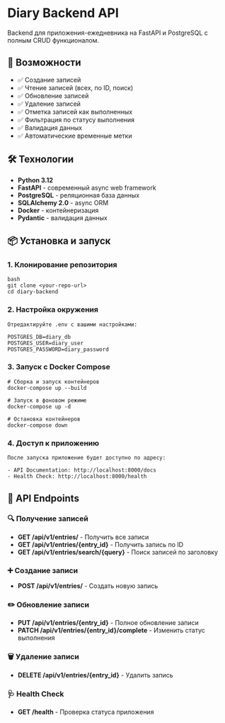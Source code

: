 # Diary Backend API

Backend для приложения-ежедневника на FastAPI и PostgreSQL с полным CRUD функционалом.

## 🚀 Возможности

- ✅ Создание записей
- ✅ Чтение записей (всех, по ID, поиск)
- ✅ Обновление записей
- ✅ Удаление записей
- ✅ Отметка записей как выполненных
- ✅ Фильтрация по статусу выполнения
- ✅ Валидация данных
- ✅ Автоматические временные метки

## 🛠️ Технологии

- **Python 3.12**
- **FastAPI** - современный async web framework
- **PostgreSQL** - реляционная база данных
- **SQLAlchemy 2.0** - async ORM
- **Docker** - контейнеризация
- **Pydantic** - валидация данных

## 📦 Установка и запуск

### 1. Клонирование репозитория
```
bash
git clone <your-repo-url>
cd diary-backend
```

### 2. Настройка окружения
```
Отредактируйте .env с вашими настройками:

POSTGRES_DB=diary_db
POSTGRES_USER=diary_user
POSTGRES_PASSWORD=diary_password
```

### 3. Запуск с Docker Compose
```
# Сборка и запуск контейнеров
docker-compose up --build

# Запуск в фоновом режиме
docker-compose up -d

# Остановка контейнеров
docker-compose down
```

### 4. Доступ к приложению
```
После запуска приложение будет доступно по адресу:

- API Documentation: http://localhost:8000/docs
- Health Check: http://localhost:8000/health
```

## 📡 API Endpoints

### 🔍 Получение записей
- **GET /api/v1/entries/** - Получить все записи
- **GET /api/v1/entries/{entry_id}** - Получить запись по ID
- **GET /api/v1/entries/search/{query}** - Поиск записей по заголовку

### ➕ Создание записи
- **POST /api/v1/entries/** - Создать новую запись

### ✏️ Обновление записи
- **PUT /api/v1/entries/{entry_id}** - Полное обновление записи
- **PATCH /api/v1/entries/{entry_id}/complete** - Изменить статус выполнения

### 🗑️ Удаление записи
- **DELETE /api/v1/entries/{entry_id}** - Удалить запись

### 🩺 Health Check
- **GET /health** - Проверка статуса приложения